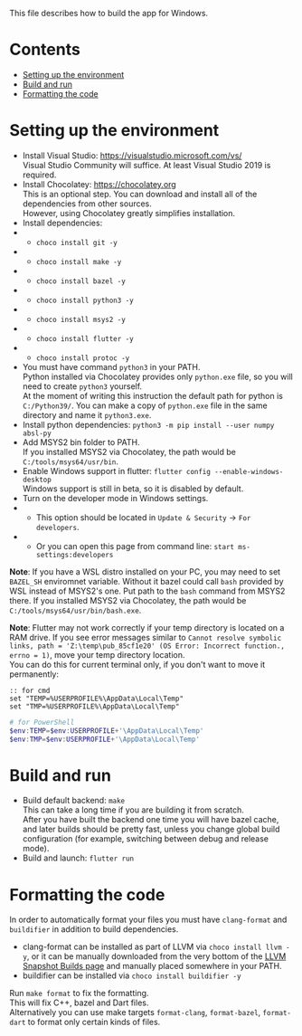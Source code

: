 
This file describes how to build the app for Windows.

# Contents

* [Setting up the environment](#setting-up-the-environment)
* [Build and run](#build-and-run)
* [Formatting the code](#formatting-the-code)

# Setting up the environment

[comment]: # (Don't remove spaces at the end of lines, they force line breaks)
* Install Visual Studio: https://visualstudio.microsoft.com/vs/  
Visual Studio Community will suffice. At least Visual Studio 2019 is required.
* Install Chocolatey: https://chocolatey.org  
This is an optional step. You can download and install all of the dependencies from other sources.  
However, using Chocolatey greatly simplifies installation.
* Install dependencies:
* * `choco install git -y`
* * `choco install make -y`
* * `choco install bazel -y`
* * `choco install python3 -y`
* * `choco install msys2 -y`
* * `choco install flutter -y`
* * `choco install protoc -y`
* You must have command `python3` in your PATH.  
Python installed via Chocolatey provides only `python.exe` file, so you will need to create `python3` yourself.  
At the moment of writing this instruction the default path for python is `C:/Python39/`.
You can make a copy of `python.exe` file in the same directory and name it `python3.exe`.
* Install python dependencies: `python3 -m pip install --user numpy absl-py`
* Add MSYS2 bin folder to PATH.  
If you installed MSYS2 via Chocolatey, the path would be `C:/tools/msys64/usr/bin`.
* Enable Windows support in flutter: `flutter config --enable-windows-desktop`  
Windows support is still in beta, so it is disabled by default.
* Turn on the developer mode in Windows settings.
* * This option should be located in `Update & Security` → `For developers`.
* * Or you can open this page from command line: `start ms-settings:developers`

**Note**: If you have a WSL distro installed on your PC, you may need to set `BAZEL_SH` enviromnet variable.
Without it bazel could call `bash` provided by WSL instead of MSYS2's one.
Put path to the `bash` command from MSYS2 there.
If you installed MSYS2 via Chocolatey, the path would be `C:/tools/msys64/usr/bin/bash.exe`.

**Note**: Flutter may not work correctly if your temp directory is located on a RAM drive.
If you see error messages similar to
`Cannot resolve symbolic links, path = 'Z:\temp\pub_85cf1e20' (OS Error: Incorrect function., errno = 1)`,
move your temp directory location.  
You can do this for current terminal only, if you don't want to move it permanently:
```batch
:: for cmd
set "TEMP=%USERPROFILE%\AppData\Local\Temp"
set "TMP=%USERPROFILE%\AppData\Local\Temp"
```
```powershell
# for PowerShell
$env:TEMP=$env:USERPROFILE+'\AppData\Local\Temp'
$env:TMP=$env:USERPROFILE+'\AppData\Local\Temp'
```

# Build and run

* Build default backend: `make`  
This can take a long time if you are building it from scratch.  
After you have built the backend one time you will have bazel cache,
and later builds should be pretty fast, unless you change global build configuration
(for example, switching between debug and release mode).
* Build and launch: `flutter run`

# Formatting the code

In order to automatically format your files
you must have `clang-format` and `buildifier` in addition to build dependencies.

* clang-format can be installed as part of LLVM via `choco install llvm -y`,
or it can be manually downloaded from the very bottom
of the [LLVM Snapshot Builds page](https://llvm.org/builds/) and manually placed somewhere in your PATH.
* buildifier can be installed via `choco install buildifier -y`

Run `make format` to fix the formatting.  
This will fix C++, bazel and Dart files.  
Alternatively you can use make targets `format-clang`, `format-bazel`, `format-dart`
to format only certain kinds of files.
